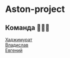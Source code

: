 # Aston-project

## Команда 👨🏻‍💻

[Хаджимурат](https://github.com/SantaKlaussss)\
[Владислав](https://github.com/CodeforMood)\
[Евгений](https://github.com/kotbegemot1)
